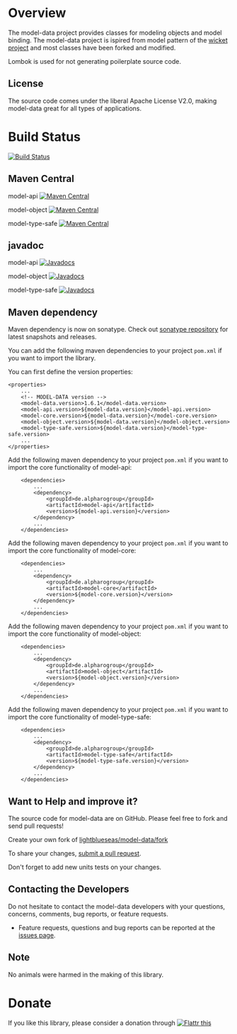 # Overview

The model-data project provides classes for modeling objects and model binding. 
The model-data project is ispired from model pattern of the [wicket project](https://wicket.apache.org/) and most classes have been forked and modified. 

Lombok is used for not generating poilerplate source code.

## License

The source code comes under the liberal Apache License V2.0, making model-data great for all types of applications.

# Build Status 
[![Build Status](https://travis-ci.org/lightblueseas/model-data.svg?branch=master)](https://travis-ci.org/lightblueseas/model-data)

## Maven Central

model-api [![Maven Central](https://maven-badges.herokuapp.com/maven-central/de.alpharogroup/model-api/badge.svg)](https://maven-badges.herokuapp.com/maven-central/de.alpharogroup/model-api)

model-object [![Maven Central](https://maven-badges.herokuapp.com/maven-central/de.alpharogroup/model-object/badge.svg)](https://maven-badges.herokuapp.com/maven-central/de.alpharogroup/model-object)

model-type-safe [![Maven Central](https://maven-badges.herokuapp.com/maven-central/de.alpharogroup/model-type-safe/badge.svg)](https://maven-badges.herokuapp.com/maven-central/de.alpharogroup/model-type-safe)

## javadoc

model-api [![Javadocs](http://www.javadoc.io/badge/de.alpharogroup/model-api.svg)](http://www.javadoc.io/doc/de.alpharogroup/model-api)

model-object [![Javadocs](http://www.javadoc.io/badge/de.alpharogroup/model-object.svg)](http://www.javadoc.io/doc/de.alpharogroup/model-object)

model-type-safe [![Javadocs](http://www.javadoc.io/badge/de.alpharogroup/model-type-safe.svg)](http://www.javadoc.io/doc/de.alpharogroup/model-type-safe)

## Maven dependency

Maven dependency is now on sonatype.
Check out [sonatype repository](https://oss.sonatype.org/index.html#nexus-search;quick~model-data) for latest snapshots and releases.

You can add the following maven dependencies to your project `pom.xml` if you want to import the library. 

You can first define the version properties:

	<properties>
		...
		<!-- MODEL-DATA version -->
		<model-data.version>1.6.1</model-data.version>
		<model-api.version>${model-data.version}</model-api.version>
		<model-core.version>${model-data.version}</model-core.version>
		<model-object.version>${model-data.version}</model-object.version>
		<model-type-safe.version>${model-data.version}</model-type-safe.version>
		...
	</properties>

Add the following maven dependency to your project `pom.xml` if you want to import the core functionality of model-api:

		<dependencies>
			...
			<dependency>
				<groupId>de.alpharogroup</groupId>
				<artifactId>model-api</artifactId>
				<version>${model-api.version}</version>
			</dependency>
			...			
		</dependencies>



Add the following maven dependency to your project `pom.xml` if you want to import the core functionality of model-core:

		<dependencies>
			...
			<dependency>
				<groupId>de.alpharogroup</groupId>
				<artifactId>model-core</artifactId>
				<version>${model-core.version}</version>
			</dependency>
			...			
		</dependencies>


Add the following maven dependency to your project `pom.xml` if you want to import the core functionality of model-object:

		<dependencies>
			...
			<dependency>
				<groupId>de.alpharogroup</groupId>
				<artifactId>model-object</artifactId>
				<version>${model-object.version}</version>
			</dependency>
			...			
		</dependencies>


Add the following maven dependency to your project `pom.xml` if you want to import the core functionality of model-type-safe:

		<dependencies>
			...
			<dependency>
				<groupId>de.alpharogroup</groupId>
				<artifactId>model-type-safe</artifactId>
				<version>${model-type-safe.version}</version>
			</dependency>
			...			
		</dependencies>


## Want to Help and improve it? ###

The source code for model-data are on GitHub. Please feel free to fork and send pull requests!

Create your own fork of [lightblueseas/model-data/fork](https://github.com/lightblueseas/model-data/fork)

To share your changes, [submit a pull request](https://github.com/lightblueseas/model-data/pull/new/develop).

Don't forget to add new units tests on your changes.

## Contacting the Developers

Do not hesitate to contact the model-data developers with your questions, concerns, comments, bug reports, or feature requests.
- Feature requests, questions and bug reports can be reported at the [issues page](https://github.com/lightblueseas/model-data/issues).

## Note

No animals were harmed in the making of this library.

# Donate

If you like this library, please consider a donation through 
<a href="https://flattr.com/submit/auto?fid=r7vp62&url=https%3A%2F%2Fgithub.com%2Flightblueseas%2Fmodel-data" target="_blank">
<img src="http://button.flattr.com/flattr-badge-large.png" alt="Flattr this" title="Flattr this" border="0">
</a>
